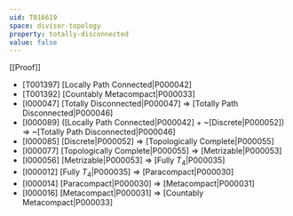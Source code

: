 ```yaml
---
uid: T016619
space: divisor-topology
property: totally-disconnected
value: false
---
```

[[Proof]]

* [T001397] [Locally Path Connected|P000042]
* [T001392] [Countably Metacompact|P000033]
* [I000047] [Totally Disconnected|P000047] => [Totally Path Disconnected|P000046]
* [I000089] ([Locally Path Connected|P000042] + ~[Discrete|P000052]) => ~[Totally Path Disconnected|P000046]
* [I000085] [Discrete|P000052] => [Topologically Complete|P000055]
* [I000077] [Topologically Complete|P000055] => [Metrizable|P000053]
* [I000056] [Metrizable|P000053] => [Fully $T_4$|P000035]
* [I000012] [Fully $T_4$|P000035] => [Paracompact|P000030]
* [I000014] [Paracompact|P000030] => [Metacompact|P000031]
* [I000016] [Metacompact|P000031] => [Countably Metacompact|P000033]


